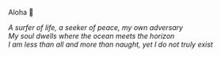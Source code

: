 Aloha 👋

*A surfer of life, a seeker of peace, my own adversary*    
*My soul dwells where the ocean meets the horizon*    
*I am less than all and more than naught, yet I do not truly exist*
<!--
**ImaLaghima/Imalaghima** is a ✨ _special_ ✨ repository because its `README.md` (this file) appears on your GitHub profile.

Here are some ideas to get you started:

- 🔭 I’m currently working on ...
- 🌱 I’m currently learning ...
- 👯 I’m looking to collaborate on ...
- 🤔 I’m looking for help with ...
- 💬 Ask me about ...
- 📫 How to reach me: ...
- 😄 Pronouns: ...
- ⚡ Fun fact: ...
-->
